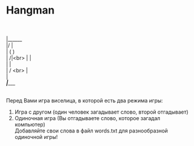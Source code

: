 # Hangman
<br><br>
     |______ <br>
     |/     |<br>
     |     ( )<br>
     |     /|\<br>
     |      |<br>
     |      |<br>
     |     / \<br>
     |<br>
     |<br>
_____|________<br><br>

Перед Вами игра виселица, в которой есть два режима игры:<br>
1) Игра с другом (один человек загадывает слово, второй отгадывает)<br>
2) Одиночная игра (Вы отгадываете слово, которое загадал компьютер)<br>
Добавляйте свои слова в файл words.txt для разнообразной одиночной игры!<br>